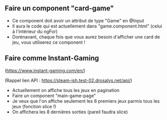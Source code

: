 
## Faire un component "card-game"


- Ce component doit avoir un attribut de type "Game" en @Input
- Il aura le code qui est actuellement dans "game.component.html" (celui à l'intérieur du ngFor)
- Dorénavant, chaque fois que vous aurez besoin d'afficher une card de jeu, vous utiliserez ce component !


## Faire comme Instant-Gaming


(https://www.instant-gaming.com/en/)

(Rappel lien API : https://steam-ish.test-02.drosalys.net/api/)


- Actuellement on affiche tous les jeux en pagination
- Faire un component "main-game-page"
- Je veux que l'on affiche seulement les 8 premiers jeux parmis tous les jeux (fonction slice !)
- On affichera les 8 dernières sorties (pareil faudra slice)

